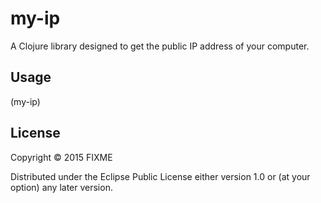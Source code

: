 # my-ip

A Clojure library designed to get the public IP address of your computer.

## Usage

(my-ip)

## License

Copyright © 2015 FIXME

Distributed under the Eclipse Public License either version 1.0 or (at
your option) any later version.
